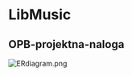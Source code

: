 # LibMusic
## OPB-projektna-naloga
![ERdiagram.png](https://github.com/UdirL18/LibMusic-OPB-Projektna-Naloga/blob/main/ER_diagram_Hotel_management.png.png)
